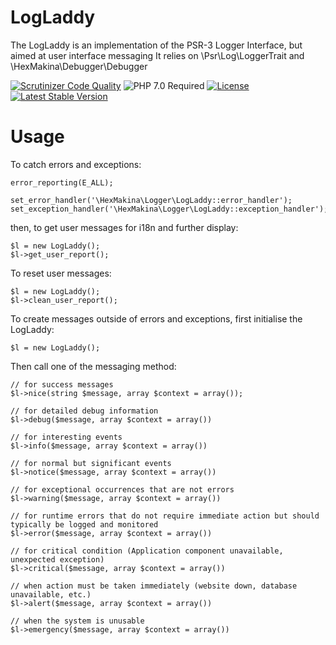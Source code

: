 
# LogLaddy
The LogLaddy is an implementation of the PSR-3 Logger Interface, but aimed at user interface messaging
It relies on \Psr\Log\LoggerTrait and \HexMakina\Debugger\Debugger

[![Scrutinizer Code Quality](https://scrutinizer-ci.com/g/HexMakina/LogLaddy/badges/quality-score.png?b=main)](https://scrutinizer-ci.com/g/HexMakina/LogLaddy/?branch=main)
<img src="https://img.shields.io/badge/PHP-7.0-brightgreen" alt="PHP 7.0 Required" />
[![License](http://poser.pugx.org/hexmakina/log-laddy/license)](https://packagist.org/packages/hexmakina/log-laddy)
[![Latest Stable Version](http://poser.pugx.org/hexmakina/log-laddy/v)](https://packagist.org/packages/hexmakina/log-laddy)

# Usage

To catch errors and exceptions:

```
error_reporting(E_ALL);

set_error_handler('\HexMakina\Logger\LogLaddy::error_handler');
set_exception_handler('\HexMakina\Logger\LogLaddy::exception_handler');
```

then, to get user messages for i18n and further display:

```
$l = new LogLaddy();
$l->get_user_report();
```
To reset user messages:

```
$l = new LogLaddy();
$l->clean_user_report();
```



To create messages outside of errors and exceptions, first initialise the LogLaddy:
```
$l = new LogLaddy();
```

Then call one of the messaging method:

```
// for success messages
$l->nice(string $message, array $context = array());

// for detailed debug information
$l->debug($message, array $context = array())

// for interesting events
$l->info($message, array $context = array())

// for normal but significant events
$l->notice($message, array $context = array())

// for exceptional occurrences that are not errors
$l->warning($message, array $context = array())

// for runtime errors that do not require immediate action but should typically be logged and monitored
$l->error($message, array $context = array())

// for critical condition (Application component unavailable, unexpected exception)
$l->critical($message, array $context = array())

// when action must be taken immediately (website down, database unavailable, etc.)
$l->alert($message, array $context = array())

// when the system is unusable
$l->emergency($message, array $context = array())

```


